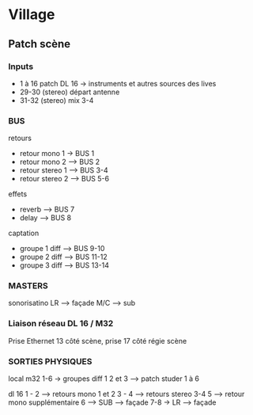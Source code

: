 # Village

## Patch scène

### Inputs

- 1 à 16 patch DL 16 → instruments et autres sources des lives
- 29-30 (stereo) départ antenne
- 31-32 (stereo) mix 3-4

### BUS

retours
- retour mono 1 → BUS 1
- retour mono 2 --> BUS 2
- retour stereo 1 --> BUS 3-4
- retour stereo 2 --> BUS 5-6

effets
- reverb --> BUS 7
- delay --> BUS 8

captation
- groupe 1 diff --> BUS 9-10
- groupe 2 diff --> BUS 11-12
- groupe 3 diff --> BUS 13-14

### MASTERS

sonorisatino
LR --> façade
M/C --> sub

### Liaison réseau DL 16 / M32
Prise Ethernet 13 côté scène, prise 17 côté régie scène

### SORTIES PHYSIQUES

local m32
1-6 → groupes diff 1 2 et 3 --> patch studer 1 à 6

dl 16
1 - 2 --> retours mono 1 et 2
3 - 4 --> retours stereo 3-4
5 --> retour mono supplémentaire
6 --> SUB --> façade
7-8 → LR --> façade
